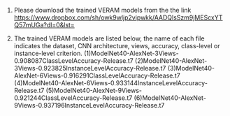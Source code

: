 1. Please download the trained VERAM models from the the link https://www.dropbox.com/sh/owk9wljp2vipwkk/AADQlsSzm9jMEScxYTQ57mUGa?dl=0&lst=

2. The trained VERAM models are listed below, the name of each file indicates the dataset, CNN architecture, views, accuracy, class-level or instance-level criterion.
(1)ModelNet40-AlexNet-3Views-0.908087ClassLevelAccuracy-Release.t7
(2)ModelNet40-AlexNet-3Views-0.923825InstanceLevelAccuracy-Release.t7
(3)ModelNet40-AlexNet-6Views-0.916291ClassLevelAccuracy-Release.t7
(4)ModelNet40-AlexNet-6Views-0.933144InstanceLevelAccuracy-Release.t7
(5)ModelNet40-AlexNet-9Views-0.921244ClassLevelAccuracy-Release.t7
(6)ModelNet40-AlexNet-9Views-0.937196InstanceLevelAccuracy-Release.t7



